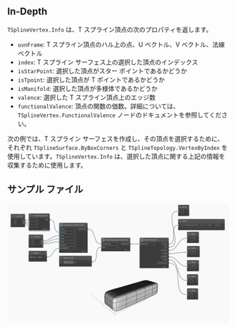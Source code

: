 ## In-Depth
`TSplineVertex.Info` は、T スプライン頂点の次のプロパティを返します。
- `uvnFrame`: T スプライン頂点のハル上の点、U ベクトル、V ベクトル、法線ベクトル
- `index`: T スプライン サーフェス上の選択した頂点のインデックス
- `isStarPoint`: 選択した頂点がスター ポイントであるかどうか
- `isTpoint`: 選択した頂点が T ポイントであるかどうか
- `isManifold`: 選択した頂点が多様体であるかどうか
- `valence`: 選択した T スプライン頂点上のエッジ数
- `functionalValence`: 頂点の関数の価数。詳細については、`TSplineVertex.FunctionalValence` ノードのドキュメントを参照してください。

次の例では、T スプライン サーフェスを作成し、その頂点を選択するために、それぞれ `TSplineSurface.ByBoxCorners` と `TSplineTopology.VertexByIndex` を使用しています。`TSplineVertex.Info` は、選択した頂点に関する上記の情報を収集するために使用します。

## サンプル ファイル

![Example](./Autodesk.DesignScript.Geometry.TSpline.TSplineVertex.Info_img.jpg)

